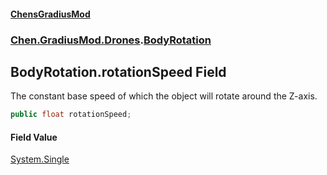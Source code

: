 
#### [ChensGradiusMod](index 'index')

### [Chen.GradiusMod.Drones](Y_iPobZkdIiJ9feSuBjDaQ 'Chen.GradiusMod.Drones').[BodyRotation](cavriQuBntm0cE4AZ1RD+w 'Chen.GradiusMod.Drones.BodyRotation')

## BodyRotation.rotationSpeed Field
The constant base speed of which the object will rotate around the Z-axis.  
```csharp
public float rotationSpeed;
```

#### Field Value
[System.Single](https://docs.microsoft.com/en-us/dotnet/api/System.Single 'System.Single')
